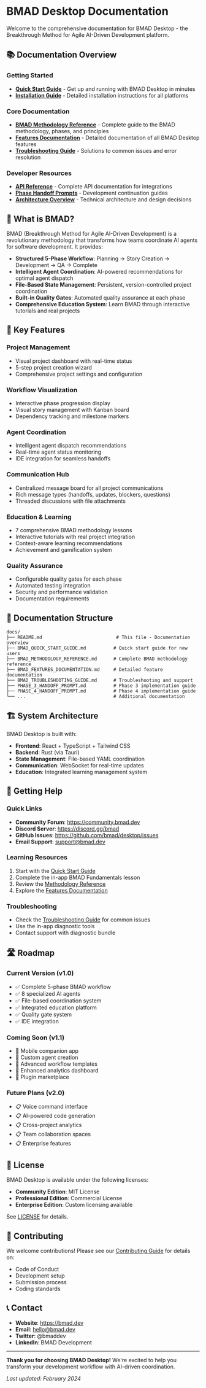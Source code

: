 # BMAD Desktop Documentation

Welcome to the comprehensive documentation for BMAD Desktop - the Breakthrough Method for Agile AI-Driven Development platform.

## 📚 Documentation Overview

### Getting Started
- **[Quick Start Guide](./BMAD_QUICK_START_GUIDE.md)** - Get up and running with BMAD Desktop in minutes
- **[Installation Guide](./INSTALLATION.md)** - Detailed installation instructions for all platforms

### Core Documentation
- **[BMAD Methodology Reference](./BMAD_METHODOLOGY_REFERENCE.md)** - Complete guide to the BMAD methodology, phases, and principles
- **[Features Documentation](./BMAD_FEATURES_DOCUMENTATION.md)** - Detailed documentation of all BMAD Desktop features
- **[Troubleshooting Guide](./BMAD_TROUBLESHOOTING_GUIDE.md)** - Solutions to common issues and error resolution

### Developer Resources
- **[API Reference](./API_REFERENCE.md)** - Complete API documentation for integrations
- **[Phase Handoff Prompts](./PHASE_3_HANDOFF_PROMPT.md)** - Development continuation guides
- **[Architecture Overview](./ARCHITECTURE.md)** - Technical architecture and design decisions

## 🎯 What is BMAD?

BMAD (Breakthrough Method for Agile AI-Driven Development) is a revolutionary methodology that transforms how teams coordinate AI agents for software development. It provides:

- **Structured 5-Phase Workflow**: Planning → Story Creation → Development → QA → Complete
- **Intelligent Agent Coordination**: AI-powered recommendations for optimal agent dispatch
- **File-Based State Management**: Persistent, version-controlled project coordination
- **Built-in Quality Gates**: Automated quality assurance at each phase
- **Comprehensive Education System**: Learn BMAD through interactive tutorials and real projects

## 🚀 Key Features

### Project Management
- Visual project dashboard with real-time status
- 5-step project creation wizard
- Comprehensive project settings and configuration

### Workflow Visualization
- Interactive phase progression display
- Visual story management with Kanban board
- Dependency tracking and milestone markers

### Agent Coordination
- Intelligent agent dispatch recommendations
- Real-time agent status monitoring
- IDE integration for seamless handoffs

### Communication Hub
- Centralized message board for all project communications
- Rich message types (handoffs, updates, blockers, questions)
- Threaded discussions with file attachments

### Education & Learning
- 7 comprehensive BMAD methodology lessons
- Interactive tutorials with real project integration
- Context-aware learning recommendations
- Achievement and gamification system

### Quality Assurance
- Configurable quality gates for each phase
- Automated testing integration
- Security and performance validation
- Documentation requirements

## 📖 Documentation Structure

```
docs/
├── README.md                           # This file - Documentation overview
├── BMAD_QUICK_START_GUIDE.md          # Quick start guide for new users
├── BMAD_METHODOLOGY_REFERENCE.md      # Complete BMAD methodology reference
├── BMAD_FEATURES_DOCUMENTATION.md     # Detailed feature documentation
├── BMAD_TROUBLESHOOTING_GUIDE.md      # Troubleshooting and support
├── PHASE_3_HANDOFF_PROMPT.md          # Phase 3 implementation guide
├── PHASE_4_HANDOFF_PROMPT.md          # Phase 4 implementation guide
└── ...                                # Additional documentation
```

## 🏗️ System Architecture

BMAD Desktop is built with:
- **Frontend**: React + TypeScript + Tailwind CSS
- **Backend**: Rust (via Tauri)
- **State Management**: File-based YAML coordination
- **Communication**: WebSocket for real-time updates
- **Education**: Integrated learning management system

## 🤝 Getting Help

### Quick Links
- **Community Forum**: https://community.bmad.dev
- **Discord Server**: https://discord.gg/bmad
- **GitHub Issues**: https://github.com/bmad/desktop/issues
- **Email Support**: support@bmad.dev

### Learning Resources
1. Start with the [Quick Start Guide](./BMAD_QUICK_START_GUIDE.md)
2. Complete the in-app BMAD Fundamentals lesson
3. Review the [Methodology Reference](./BMAD_METHODOLOGY_REFERENCE.md)
4. Explore the [Features Documentation](./BMAD_FEATURES_DOCUMENTATION.md)

### Troubleshooting
- Check the [Troubleshooting Guide](./BMAD_TROUBLESHOOTING_GUIDE.md) for common issues
- Use the in-app diagnostic tools
- Contact support with diagnostic bundle

## 🛣️ Roadmap

### Current Version (v1.0)
- ✅ Complete 5-phase BMAD workflow
- ✅ 8 specialized AI agents
- ✅ File-based coordination system
- ✅ Integrated education platform
- ✅ Quality gate system
- ✅ IDE integration

### Coming Soon (v1.1)
- 🚧 Mobile companion app
- 🚧 Custom agent creation
- 🚧 Advanced workflow templates
- 🚧 Enhanced analytics dashboard
- 🚧 Plugin marketplace

### Future Plans (v2.0)
- 📋 Voice command interface
- 📋 AI-powered code generation
- 📋 Cross-project analytics
- 📋 Team collaboration spaces
- 📋 Enterprise features

## 📄 License

BMAD Desktop is available under the following licenses:
- **Community Edition**: MIT License
- **Professional Edition**: Commercial License
- **Enterprise Edition**: Custom licensing available

See [LICENSE](../LICENSE) for details.

## 🙏 Contributing

We welcome contributions! Please see our [Contributing Guide](../CONTRIBUTING.md) for details on:
- Code of Conduct
- Development setup
- Submission process
- Coding standards

## 📞 Contact

- **Website**: https://bmad.dev
- **Email**: hello@bmad.dev
- **Twitter**: @bmaddev
- **LinkedIn**: BMAD Development

---

**Thank you for choosing BMAD Desktop!** We're excited to help you transform your development workflow with AI-driven coordination.

*Last updated: February 2024*